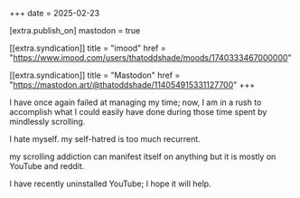 +++
date = 2025-02-23

[extra.publish_on]
mastodon = true

[[extra.syndication]]
title = "imood"
href = "https://www.imood.com/users/thatoddshade/moods/1740333467000000"

[[extra.syndication]]
title = "Mastodon"
href = "https://mastodon.art/@thatoddshade/114054915331127700"
+++

I have once again failed at managing my time; now, I am in a rush to accomplish what I could easily have done during those time spent by mindlessly scrolling.

I hate myself. my self-hatred is too much recurrent.	<!-- more -->

my scrolling addiction can manifest itself on anything but it is mostly on YouTube and reddit.

I have recently uninstalled YouTube; I hope it will help.

